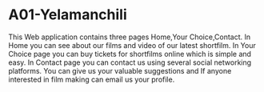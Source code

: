 # A01-Yelamanchili
This Web application contains three pages Home,Your Choice,Contact.
In Home you can see about our films and video of our latest shortfilm.
In Your Choice page you can buy tickets for shortfilms online which is simple and easy.
In Contact page you can contact us using several social networking platforms.
You can give us your valuable suggestions and If anyone interested in film making can email us your profile.
